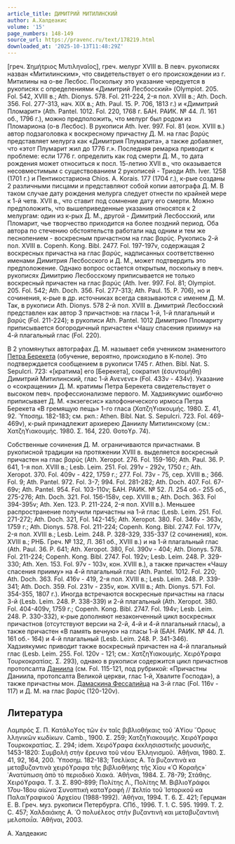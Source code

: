 ```yaml
---
article_title: ДИМИТРИЙ МИТИЛИНСКИЙ
author: А.Халдеакис
volume: '15'
page_numbers: 148-149
source_url: https://pravenc.ru/text/178219.html
downloaded_at: '2025-10-13T11:48:29Z'
---
```


[греч. Ϫημήτριος Μυτιληναῖος], греч. мелург XVIII в. В певч. рукописях назван «Митилинским», что свидетельствует о его происхождении из г. Митилины на о-ве Лесбос. Поскольку это указание чередуется в рукописях с определениями «Димитрий Лесбосский» (Olympiot. 205. Fol. 542, XVIII в.; Ath. Dionys. 578. Fol. 211-224, 2-я пол. XVIII в.; Ath. Doch. 356. Fol. 277-313, нач. XIX в.; Ath. Paul. 15. P. 706, 1813 г.) и «Димитрий Пломарит» (Ath. Pantel. 1012. Fol. 220, 1768 г. БАН. РАИК. № 44. Л. 161 об., 1796 г.), можно предположить, что мелург был родом из Пломариона (о-в Лесбос). В рукописи Ath. Iver. 997. Fol. 81 (кон. XVIII в.) автор подзаголовка к воскресному причастну Д. М. на глас βαρύς представляет мелурга как «Димитрия Плумарита», а также добавляет, что «этот Плумарит жил до 1776 г.». Последняя ремарка приводит к проблеме: если 1776 г. определить как год смерти Д. М., то дата рождения может относиться к посл. 15-летию XVII в., что оказывается несовместимым с существованием 2 рукописей - Триоди Ath. Iver. 1258 (1701 г.) и Пентикостариона Сhios. A. Korais. 177 (1704 г.), к-рые созданы 2 различными писцами и представляют собой копии автографа Д. М. В таком случае дату рождения мелурга следует отнести по крайней мере к 1-й четв. XVII в., что ставит под сомнение дату его смерти. Можно предположить, что вышеприведенные указания относятся к 2 мелургам: один из к-рых Д. М., другой - Димитрий Лесбосский, или Пломарит, чье творчество приходится на более поздний период. Оба автора по стечению обстоятельств работали над одним и тем же песнопением - воскресным причастном на глас βαρύς. Рукопись 2-й пол. XVIII в. Copenh. Kong. Bibl. 2477. Fol. 197-197v, содержащая 2 воскресных причастна на глас βαρύς, надписанных соответственно именами Димитрия Лесбосского и Д. М., может подтвердить это предположение. Однако вопрос остается открытым, поскольку в певч. рукописях Димитрию Лесбосскому приписывается не только воскресный причастен на глас βαρύς (Ath. Iver. 997. Fol. 81; Olympiot. 205. Fol. 542; Ath. Doch. 356. Fol. 277-313; Ath. Paul. 15. P. 706), но и сочинения, к-рые в др. источниках всегда связываются с именем Д. М. Так, в рукописи Ath. Dionys. 578 2-й пол. XVIII в. Димитрий Лесбосский представлен как автор 3 причастнов: на гласы 1-й, 1-й плагальный и βαρύς (Fol. 211-224); в рукописи Ath. Pantel. 1012 Димитрию Пломариту приписывается богородичный причастен «Чашу спасения прииму» на 4-й плагальный глас (Fol. 220).

В 2 упомянутых автографах Д. М. называет себя учеником знаменитого [Петра Берекета](<https://pravenc.ru/text/Петра Берекета.html>) (обучение, вероятно, происходило в К-поле). Это подтверждается сообщением в рукописи 1745 г. Athen. Bibl. Nat. S. Sepulcri. 723: «[кратима] его [Берекета], сократил (ἐσυντομήθη) Димитрий Митилинский, глас 1-й Ανενενε» (Fol. 433v - 434v). Указание о «сокращении» Д. М. кратимы Петра Берекета свидетельствует о высоком певч. профессионализме первого. М. Хадзиякумис ошибочно приписывает Д. М. «экзегесис» калофонического ирмоса Петра Берекета «В гремящую пещь» 1-го гласа (Χατζηϒιακουμής. 1980. Σ. 41, 92. ῾Υποσημ. 182-183; см. ркп.: Athen. Bibl. Nat. S. Sepulcri. 723. Fol. 469-469v), к-рый принадлежит архиерею Даниилу Митилинскому (см.: Χατζηϒιακουμής. 1980. Σ. 164, 220. Θοτοϒρ. 74).

Собственные сочинения Д. М. ограничиваются причастнами. В рукописной традиции на протяжении XVIII в. выделяется воскресный причастен на глас βαρύς (Ath. Xeropot. 276. Fol. 159-160; Ath. Paul. 36. P. 641, 1-я пол. XVIII в.; Lesb. Leim. 251. Fol. 291v - 292v, 1750 г.; Ath. Xeropot. 370. Fol. 409v - 422, 1759 г.; 277. Fol. 73v - 75, cер. XVIII в.; 366. Fol. 9; Ath. Pantel. 972. Fol. 3-7; 994. Fol. 281-282; Ath. Doch. 407. Fol. 67-69v; Ath. Pantel. 954. Fol. 103-110v; БАН. РАИК. № 52. Л. 254 об.- 255 об., 275-276; Ath. Doch. 321. Fol. 156-158v, cер. XVIII в.; Ath. Doch. 363. Fol 394-395v; Ath. Xen. 123. P. 211-224, 2-я пол. XVIII в.). Меньшее распространение получили причастны на 1-й глас (Lesb. Leim. 251. Fol. 271-272; Ath. Doch. 321, Fol. 142-145; Ath. Xeropot. 380. Fol. 346v - 363v, 1759 г.; Ath. Dionys. 578. Fol. 211-224; Copenh. Kong. Bibl. 2747. Fol. 177v, 2-я пол. XVIII в.; Lesb. Leim. 248. P. 328-329, 335-337 (2 сочинения), кон. XVIII в.; РНБ. Греч. № 132, Л. 361 об., XVIII в.) и на 1-й плагальный глас (Ath. Paul. 36. P. 641; Ath. Xeropot. 380, Fol. 390v - 404; Ath. Dionys. 578. Fol. 211-224; Copenh. Kong. Bibl. 2747. Fol. 192v; Lesb. Leim. 248. P. 329-330; Ath. Xen. 153. Fol. 97v - 103v, кон. XVIII в.), а также причастен «Чашу спасения прииму» на 4-й плагальный глас (Ath. Pantel. 1012. Fol. 220; Ath. Doch. 363. Fol. 416v - 419, 2-я пол. XVIII в.; Lesb. Leim. 248. P. 339-341; Ath. Doch. 359. Fol. 231v - 235v, кон. XVIII в.; Ath. Dionys. 571. Fol. 354-355, 1807 г.). Иногда встречаются воскресные причастны на гласы 3-й (Lesb. Leim. 248. P. 338-339) и 2-й плагальный (Ath. Xeropot. 380. Fol. 404-409v, 1759 г.; Copenh. Kong. Bibl. 2747. Fol. 194v; Lesb. Leim. 248. P. 330-332), к-рые дополняют незаконченный цикл воскресных причастнов (отсутствуют версии на 2-й, 4-й и 4-й плагальный гласы), а также причастен «В память вечную» на гласы 1-й (БАН. РАИК. № 44. Л. 161 об.- 164) и 4-й плагальный (Lesb. Leim. 248. P. 341-346). Хадзиякумис приводит также воскресный причастен на 4-й плагальный глас (Lesb. Leim. 255. Fol. 120v - 121; см.: Χατζηϒιακουμής. Χειρόϒραφα Τουρκοκρατίας. Σ. 293), однако в рукописи содержится цикл причастнов протопсалта [Даниила](https://pravenc.ru/text/Даниил.html) (см. Fol. 115-121, под рубрикой: «Причастны Даниила, протопсалта Великой церкви, глас 1-й, Хвалите Господа»), а также причастны мон. [Дамаскина Фессалийца](<https://pravenc.ru/text/ДАМАСКИН ФЕССАЛИЕЦ.html>) на 3-й глас (Fol. 116v - 117) и Д. М. на глас βαρύς (120-120v).

## Литература

Λαμπρός Σ. Π. Κατάλοϒος τῶν ἐν ταῖς βιβλιοθήκαις τοῦ ῾Αϒίου ῎Ορους λληνικῶν κωδίκων. Camb., 1900. Σ. 259; Χατζηϒιακουμής. Χειρόϒραφα Τουρκοκρατίας. Σ. 294; idem. Χειρόϒραφα ἐκκλησιαστικῆς μουσικῆς, 1453-1820: Συμβολὴ στὴν ἔρευνα τοῦ νέου ῾Ελληνισμοῦ. ᾿Αθῆναι, 1980. Σ. 41, 92, 164, 200. ῾Υποσημ. 182-183; Τσελίκας Α. Τὰ βυζαντινὰ κα μεταβυζαντινὰ χειρόϒραφα τῆς βιβλιοθήκης τῆς Χίου «῾Ο Κοραῆς»̇ ᾿Ανατύπωση ἀπὸ τὸ περιοδικὸ Χιακά. ᾿Αθῆναι, 1984. Σ. 78-79; Στάθης. Χειρόϒραφα. Τ. 3. Σ. 890-899; Πολίτης Λ., Πολίτης Μ. Βιβλιοϒράφοι 17ου-18ου αἰώνα̇ Συνοπτικὴ καταϒραφή // Ϫελτίο τοῦ ῾Ιστορικοῦ κα Παλαιϒραφικοῦ ᾿Αρχείου (1988-1992). ᾿Αθῆναι, 1994. Τ. 6. Σ. 421; Герцман Е. В. Греч. муз. рукописи Петербурга. СПб., 1996. Т. 1. С. 595. 1999. T. 2. C. 457; Χαλδαιάκης Α. ῾Ο πολυέλεος στὴν βυζαντινὴ και μεταβυζαντινὴ μελοποιΐα. ᾿Αθῆναι, 2003.

А.  Халдеакис
